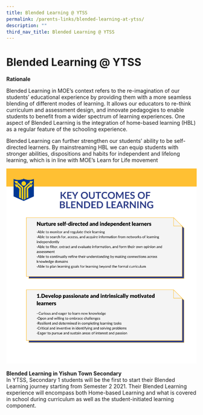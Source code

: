 ```yaml
---
title: Blended Learning @ YTSS
permalink: /parents-links/blended-learning-at-ytss/
description: ""
third_nav_title: Blended Learning @ YTSS
---
```

# **Blended Learning @ YTSS**

**Rationale**

Blended Learning in MOE’s context refers to the re-imagination of our students’ educational experience by providing them with a more seamless blending of different modes of learning. It allows our educators to re-think curriculum and assessment design, and innovate pedagogies to enable students to benefit from a wider spectrum of learning experiences. One aspect of Blended Learning is the integration of home-based learning (HBL) as a regular feature of the schooling experience.

Blended Learning can further strengthen our students’ ability to be self-directed learners. By mainstreaming HBL we can equip students with stronger abilities, dispositions and habits for independent and lifelong learning, which is in line with MOE’s Learn for Life movement

![](/images/Copy%20of%20Red%20Grid%20Minimalist%20Monotone%20Project%20Progress%20Timeline%20Infographic.png)


**Blended Learning in Yishun Town Secondary**    
In YTSS, Secondary 1 students will be the first to start their Blended Learning journey starting from Semester 2 2021. Their Blended Learning experience will encompass both Home-based Learning and what is covered in school during curriculum as well as the student-initiated learning component.